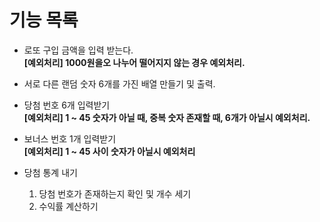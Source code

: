 # 기능 목록

- 로또 구입 금액을 입력 받는다.<br>
  **[예외처리] 1000원을오 나누어 떨어지지 않는 경우 예외처리.**
- 서로 다른 랜덤 숫자 6개를 가진 배열 만들기 및 출력. <br>

- 당첨 번호 6개 입력받기<br>
  **[예외처리] 1 ~ 45 숫자가 아닐 때, 중복 숫자 존재할 때, 6개가 아닐시 예외처리.**
- 보너스 번호 1개 입력받기<br>
  **[예외처리] 1 ~ 45 사이 숫자가 아닐시 예외처리**

- 당첨 통계 내기
  1. 당첨 번호가 존재하는지 확인 및 개수 세기
  2. 수익률 계산하기
